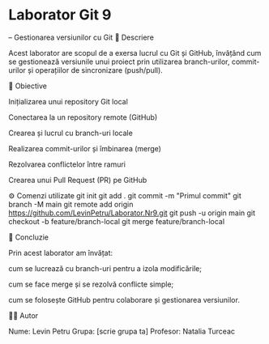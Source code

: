# Laborator Git 9

– Gestionarea versiunilor cu Git
📘 Descriere

Acest laborator are scopul de a exersa lucrul cu Git și GitHub, învățând cum se gestionează versiunile unui proiect prin utilizarea branch-urilor, commit-urilor și operațiilor de sincronizare (push/pull).

🧩 Obiective

Inițializarea unui repository Git local

Conectarea la un repository remote (GitHub)

Crearea și lucrul cu branch-uri locale

Realizarea commit-urilor și îmbinarea (merge)

Rezolvarea conflictelor între ramuri

Crearea unui Pull Request (PR) pe GitHub

⚙️ Comenzi utilizate
git init
git add .
git commit -m "Primul commit"
git branch -M main
git remote add origin https://github.com/LevinPetru/Laborator.Nr9.git
git push -u origin main
git checkout -b feature/branch-local
git merge feature/branch-local

🧠 Concluzie

Prin acest laborator am învățat:

cum se lucrează cu branch-uri pentru a izola modificările;

cum se face merge și se rezolvă conflicte simple;

cum se folosește GitHub pentru colaborare și gestionarea versiunilor.

👨‍💻 Autor

Nume: Levin Petru
Grupa: [scrie grupa ta]
Profesor: Natalia Turceac
